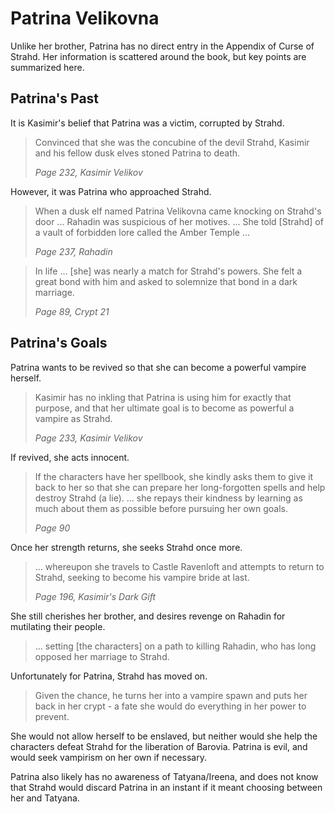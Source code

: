 # Patrina Velikovna

Unlike her brother, Patrina has no direct entry in the Appendix of Curse of
Strahd. Her information is scattered around the book, but key points are
summarized here.

## Patrina's Past

It is Kasimir's belief that Patrina was a victim, corrupted by Strahd.

> Convinced that she was the concubine of the devil Strahd, Kasimir and his fellow
> dusk elves stoned Patrina to death.
>
> *Page 232, Kasimir Velikov*

However, it was Patrina who approached Strahd.

> When a dusk elf named Patrina Velikovna came knocking on Strahd's door ...
> Rahadin was suspicious of her motives. ... She told [Strahd] of a vault of
> forbidden lore called the Amber Temple ...
>
> *Page 237, Rahadin*

> In life ... [she] was nearly a match for Strahd's powers. She felt a great
> bond with him and asked to solemnize that bond in a dark marriage.
>
> *Page 89, Crypt 21*

## Patrina's Goals

Patrina wants to be revived so that she can become a powerful vampire herself.

> Kasimir has no inkling that Patrina is using him for exactly that purpose,
> and that her ultimate goal is to become as powerful a vampire as Strahd.
>
> *Page 233, Kasimir Velikov*

If revived, she acts innocent.

> If the characters have her spellbook, she kindly asks them to give it back to
> her so that she can prepare her long-forgotten spells and help destroy Strahd
> (a lie). ... she repays their kindness by learning as much about them as
> possible before pursuing her own goals.
>
> *Page 90*

Once her strength returns, she seeks Strahd once more.

> ... whereupon she travels to Castle Ravenloft and attempts to return to
> Strahd, seeking to become his vampire bride at last.
>
> *Page 196, Kasimir's Dark Gift*

She still cherishes her brother, and desires revenge on Rahadin for mutilating
their people.

> ... setting [the characters] on a path to killing Rahadin, who has long
> opposed her marriage to Strahd.

Unfortunately for Patrina, Strahd has moved on.

> Given the chance, he turns her into a vampire spawn and puts her back in her
> crypt - a fate she would do everything in her power to prevent.

She would not allow herself to be enslaved, but neither would she help the
characters defeat Strahd for the liberation of Barovia. Patrina is evil, and
would seek vampirism on her own if necessary.

Patrina also likely has no awareness of Tatyana/Ireena, and does not know that
Strahd would discard Patrina in an instant if it meant choosing between her and
Tatyana.
